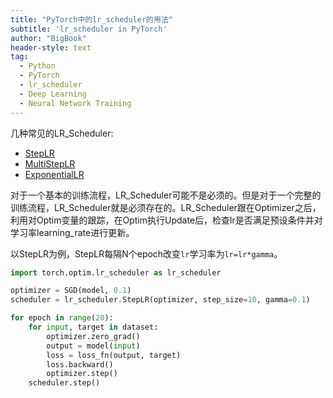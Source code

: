 ```yaml
---
title: "PyTorch中的lr_scheduler的用法"
subtitle: 'lr_scheduler in PyTorch'
author: "BigBook"
header-style: text
tag:
  - Python
  - PyTorch
  - lr_scheduler
  - Deep Learning
  - Neural Network Training
---
```


几种常见的LR_Scheduler:

- [StepLR](https://pytorch.org/docs/stable/generated/torch.optim.lr_scheduler.StepLR.html#torch.optim.lr_scheduler.StepLR)
- [MultiStepLR](https://pytorch.org/docs/stable/generated/torch.optim.lr_scheduler.MultiStepLR.html#torch.optim.lr_scheduler.MultiStepLR)
- [ExponentialLR](https://pytorch.org/docs/stable/generated/torch.optim.lr_scheduler.ExponentialLR.html#torch.optim.lr_scheduler.ExponentialLR)


对于一个基本的训练流程，LR_Scheduler可能不是必须的。但是对于一个完整的训练流程，LR_Scheduler就是必须存在的。LR_Scheduler跟在Optimizer之后，利用对Optim变量的跟踪，在Optim执行Update后，检查lr是否满足预设条件并对学习率learning_rate进行更新。

以StepLR为例，StepLR每隔N个epoch改变`lr`学习率为`lr=lr*gamma`。

```Python
import torch.optim.lr_scheduler as lr_scheduler

optimizer = SGD(model, 0.1)
scheduler = lr_scheduler.StepLR(optimizer, step_size=10, gamma=0.1)

for epoch in range(20):
    for input, target in dataset:
        optimizer.zero_grad()
        output = model(input)
        loss = loss_fn(output, target)
        loss.backward()
        optimizer.step()
    scheduler.step()
```

